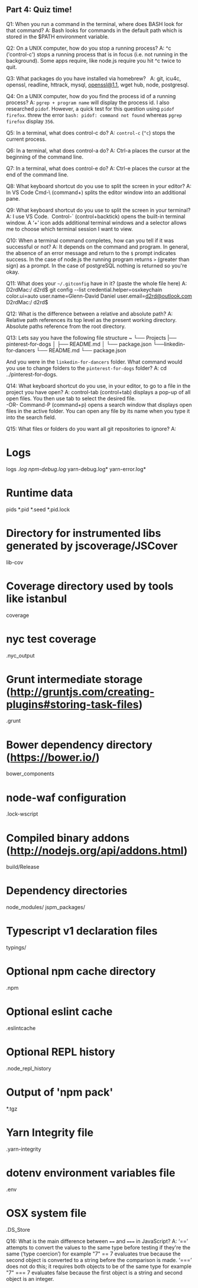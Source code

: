 ## Part 4: Quiz time!

Q1:  When you run a command in the terminal, where does BASH look for that command?
  A: Bash looks for commands in the default path which is stored in the $PATH environment variable.

Q2:  On a UNIX computer, how do you stop a running process?
  A: ^c ('control-c') stops a running process that is in focus (i.e. not running in the background). Some apps require, like node.js require you hit ^c twice to quit.

Q3:  What packages do you have installed via homebrew?
  A: git, icu4c, openssl, readline, httrack, mysql, openssl@1.1, wget hub, node, postgresql.

Q4:  On a UNIX computer, how do you find the process id of a running process?
  A: `pgrep + program name` will display the process id.  I also researched `pidof`. However, a quick test for this question using `pidof firefox`. threw the error `bash: pidof: command not found` whereas `pgrep firefox` display `356`.

Q5:  In a terminal, what does control-c do?
  A: `control-c` (`^c`) stops the current process.

Q6:  In a terminal, what does control-a do?
  A: Ctrl-a places the cursor at the beginning of the command line.

Q7:  In a terminal, what does control-e do?
  A: Ctrl-e places the cursor at the end of the command line.

Q8:  What keyboard shortcut do you use to split the screen in your editor?
  A: In VS Code Cmd-\ (command+\) splits the editor window into an additional pane.

Q9:  What keyboard shortcut do you use to split the screen in your terminal?
  A: I use VS Code.  Control-` (control+backtick) opens the built-in terminal window.  A ‘+’ icon adds additional terminal windows and a selector allows me to choose which terminal session I want to view.

Q10:  When a terminal command completes, how can you tell if it was successful or not?
  A: It depends on the command and program. In general, the absence of an error message and return to the `$` prompt indicates success. In the case of node.js the running program returns `>` (greater than sign) as a prompt. In the case of postgreSQL nothing is returned so you're okay.

Q11:  What does your `~/.gitconfig` have in it? (paste the whole file here)
  A:  D2rdMac:/ d2rd$ git config --list
  credential.helper=osxkeychain
  color.ui=auto
  user.name=Glenn-David Daniel
  user.email=d2rd@outlook.com
  D2rdMac:/ d2rd$

Q12:  What is the difference between a relative and absolute path?
  A:  Relative path references its top level as the present working directory.
  Absolute paths reference from the root directory.

Q13:  Lets say you have the following file structure
  ~
  └── Projects
         |── pinterest-for-dogs
         │   ├── README.md
         │    └── package.json
         └──linkedin-for-dancers
               └── README.md
               └── package.json

  And you were in the `linkedin-for-dancers` folder. What command would you use to change folders to the `pinterest-for-dogs` folder?
  A:  cd ../pinterest-for-dogs.

Q14:  What keyboard shortcut do you use, in your editor, to go to a file in the project you have open?
  A:  control-tab (control+tab) displays a pop-up of all open files.  You then use tab to select the desired file.  
  -OR- 
  Command-P (command+p) opens a search window that displays open files in the active folder.   You can open any file by its name when you type it into the search field.

Q15:  What files or folders do you want all git repositories to ignore?
  A:
  # Logs
  logs
  *.log
  npm-debug.log*
  yarn-debug.log*
  yarn-error.log*

  # Runtime data
  pids
  *.pid
  *.seed
  *.pid.lock

  # Directory for instrumented libs generated by jscoverage/JSCover
  lib-cov

  # Coverage directory used by tools like istanbul
  coverage

  # nyc test coverage
  .nyc_output

  # Grunt intermediate storage (http://gruntjs.com/creating-plugins#storing-task-files)
  .grunt

  # Bower dependency directory (https://bower.io/)
  bower_components

  # node-waf configuration
  .lock-wscript

  # Compiled binary addons (http://nodejs.org/api/addons.html)
  build/Release

  # Dependency directories
  node_modules/
  jspm_packages/

  # Typescript v1 declaration files
  typings/

  # Optional npm cache directory
  .npm

  # Optional eslint cache
  .eslintcache

  # Optional REPL history
  .node_repl_history

  # Output of 'npm pack'
  *.tgz

  # Yarn Integrity file
  .yarn-integrity

  # dotenv environment variables file
  .env

  # OSX system file
  .DS_Store

Q16:  What is the main difference between `==` and `===` in JavaScript?
  A:  ‘==’ attempts to convert the values to the same type before testing if they're the same (‘type coercion’) for example "7" == 7 evaluates true because the second object is converted to a string before the comparison is made.  ‘===’ does not do this; it requires both objects to be of the same type for example "7" === 7 evaluates false because the first object is a string and second object is an integer.
